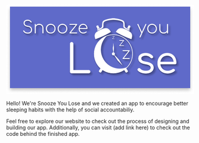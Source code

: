![Snooze You Lose stylized logo with a clock](images/syl_logo.png)

Hello! We're Snooze You Lose and we created an app to encourage better sleeping habits with the help of social accountabiliy.

Feel free to explore our website to check out the process of designing and building our app. Additionally, you can visit (add link here) to check out the code behind the finished app.